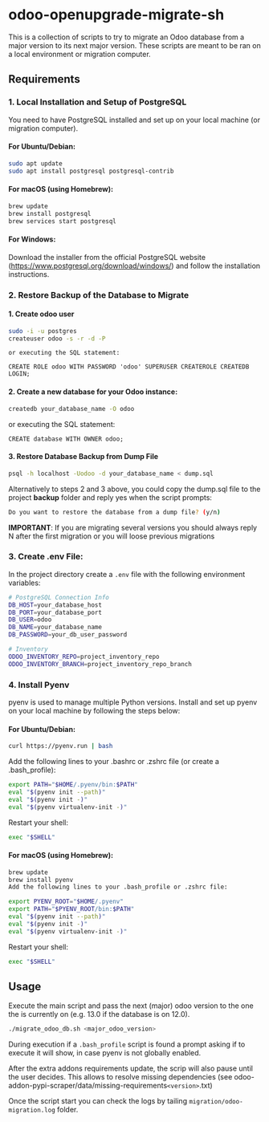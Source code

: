 # odoo-openupgrade-migrate-sh
This is a collection of scripts to try to migrate an Odoo database from a major
version to its next major version.
These scripts are meant to be ran on a local environment or migration computer.

## Requirements
### 1. Local Installation and Setup of PostgreSQL
You need to have PostgreSQL installed and set up on your local machine (or migration computer).

#### For Ubuntu/Debian:
```bash
sudo apt update
sudo apt install postgresql postgresql-contrib
```

#### For macOS (using Homebrew):
```bash
brew update
brew install postgresql
brew services start postgresql
```

#### For Windows:
Download the installer from the official PostgreSQL website (https://www.postgresql.org/download/windows/) and follow the installation instructions.

### 2. Restore Backup of the Database to Migrate
#### 1. Create odoo user
```bash
sudo -i -u postgres
createuser odoo -s -r -d -P
```
    or executing the SQL statement:
```postgresql
CREATE ROLE odoo WITH PASSWORD 'odoo' SUPERUSER CREATEROLE CREATEDB LOGIN;
```

#### 2. Create a new database for your Odoo instance:
```bash
createdb your_database_name -O odoo
```
or executing the SQL statement:
```postgresql
CREATE database WITH OWNER odoo;
```

#### 3. Restore Database Backup from Dump File
```bash
psql -h localhost -Uodoo -d your_database_name < dump.sql
```
Alternatively to steps 2 and 3 above, you could copy the dump.sql file to the project <b>backup</b> folder and reply yes when the script prompts:
```bash
Do you want to restore the database from a dump file? (y/n)
```
<b>IMPORTANT</b>: If you are migrating several versions you should always reply N after the first migration or you will loose previous migrations


### 3. Create .env File:

In the project directory create a ``` .env ``` file with the following environment variables:
```bash
# PostgreSQL Connection Info
DB_HOST=your_database_host
DB_PORT=your_database_port
DB_USER=odoo
DB_NAME=your_database_name
DB_PASSWORD=your_db_user_password

# Inventory
ODOO_INVENTORY_REPO=project_inventory_repo
ODOO_INVENTORY_BRANCH=project_inventory_repo_branch
```

### 4. Install Pyenv
pyenv is used to manage multiple Python versions. Install and set up pyenv on your local machine by following the steps below:

#### For Ubuntu/Debian:

```bash
curl https://pyenv.run | bash
```

Add the following lines to your .bashrc or .zshrc file (or create a .bash_profile):

```bash
export PATH="$HOME/.pyenv/bin:$PATH"
eval "$(pyenv init --path)"
eval "$(pyenv init -)"
eval "$(pyenv virtualenv-init -)"
```

Restart your shell:

```bash
exec "$SHELL"
```

#### For macOS (using Homebrew):

```bash
brew update
brew install pyenv
Add the following lines to your .bash_profile or .zshrc file:
```
```bash
export PYENV_ROOT="$HOME/.pyenv"
export PATH="$PYENV_ROOT/bin:$PATH"
eval "$(pyenv init --path)"
eval "$(pyenv init -)"
eval "$(pyenv virtualenv-init -)"
```

Restart your shell:

```bash
exec "$SHELL"
```



## Usage
Execute the main script and pass the next (major) odoo version to the one the is currently on (e.g. 13.0 if the database is on 12.0).
```bash
./migrate_odoo_db.sh <major_odoo_version>
```
During execution if a ```.bash_profile``` script is found a prompt asking if to execute it will show, in case pyenv is not globally enabled.

After the extra addons requirements update, the scrip will also pause until the user decides. This allows to resolve missing dependencies (see odoo-addon-pypi-scraper/data/missing-requirements`<version>`.txt)

Once the script start you can check the logs by tailing ```migration/odoo-migration.log``` folder.
